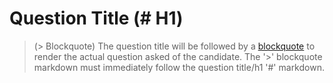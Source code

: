 Question Title (\# H1)
======================

> (&gt; Blockquote) The question title will be followed by a
> [blockquote](https://github.com/adam-p/markdown-here/wiki/Markdown-Cheatsheet#blockquotes)
> to render the actual question asked of the candidate. The '&gt;'
> blockquote markdown must immediately follow the question title/h1 '\#'
> markdown.

